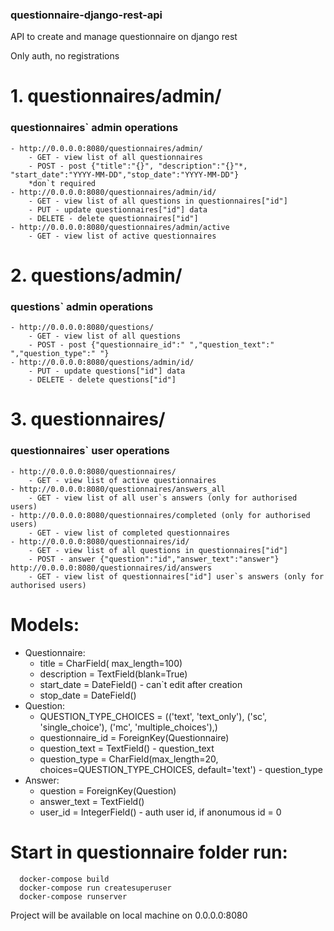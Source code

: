 ### questionnaire-django-rest-api
API to create and manage questionnaire on django rest

Only auth, no registrations

# 1. questionnaires/admin/ 
### questionnaires` admin operations

    - http://0.0.0.0:8080/questionnaires/admin/ 
        - GET - view list of all questionnaires
        - POST - post {"title":"{}", "description":"{}"*, "start_date":"YYYY-MM-DD","stop_date":"YYYY-MM-DD"}
        *don`t required
    - http://0.0.0.0:8080/questionnaires/admin/id/
        - GET - view list of all questions in questionnaires["id"]
        - PUT - update questionnaires["id"] data
        - DELETE - delete questionnaires["id"]
    - http://0.0.0.0:8080/questionnaires/admin/active
        - GET - view list of active questionnaires
# 2. questions/admin/ 
### questions` admin operations

    - http://0.0.0.0:8080/questions/
        - GET - view list of all questions
        - POST - post {"questionnaire_id":" ","question_text":" ","question_type":" "} 
    - http://0.0.0.0:8080/questions/admin/id/    
        - PUT - update questions["id"] data
        - DELETE - delete questions["id"]
# 3. questionnaires/
### questionnaires` user operations     

    - http://0.0.0.0:8080/questionnaires/
        - GET - view list of active questionnaires
    - http://0.0.0.0:8080/questionnaires/answers_all
        - GET - view list of all user`s answers (only for authorised users)
    - http://0.0.0.0:8080/questionnaires/completed (only for authorised users)
        - GET - view list of completed questionnaires    
    - http://0.0.0.0:8080/questionnaires/id/
        - GET - view list of all questions in questionnaires["id"]
        - POST - answer {"question":"id","answer_text":"answer"}
    http://0.0.0.0:8080/questionnaires/id/answers
        - GET - view list of questionnaires["id"] user`s answers (only for authorised users)
 
 # Models:
   - Questionnaire:
       - title = CharField( max_length=100) 
       - description = TextField(blank=True) 
       - start_date = DateField() - can`t edit after creation
       - stop_date = DateField() 
  - Question:
     - QUESTION_TYPE_CHOICES = (('text', 'text_only'), ('sc', 'single_choice'), ('mc', 'multiple_choices'),)
     - questionnaire_id = ForeignKey(Questionnaire)
     - question_text = TextField() - question_text
     - question_type = CharField(max_length=20, choices=QUESTION_TYPE_CHOICES, default='text') - question_type
  - Answer:
     - question = ForeignKey(Question) 
     - answer_text = TextField() 
     - user_id = IntegerField() - auth user id, if anonumous id = 0
    
 # Start in questionnaire folder run:
      docker-compose build
      docker-compose run createsuperuser
      docker-compose runserver
      
  Project will be available on local machine on 0.0.0.0:8080   

